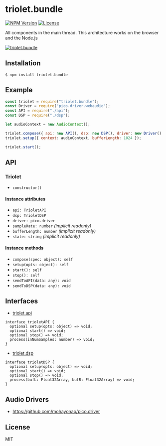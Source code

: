 # triolet.bundle
[![NPM Version](http://img.shields.io/npm/v/triolet.bundle.svg?style=flat-square)](https://www.npmjs.org/package/triolet.bundle)
[![License](http://img.shields.io/badge/license-MIT-brightgreen.svg?style=flat-square)](http://mohayonao.mit-license.org/)

All components in the main thread. This architecture works on the browser and the Node.js

[![triolet.bundle](https://raw.githubusercontent.com/wiki/mohayonao/triolet/images/triolet.bundle.png)](https://github.com/mohayonao/triolet/tree/master/triolet.bundle)

## Installation

```
$ npm install triolet.bundle
```

## Example

```js
const triolet = require("triolet.bundle");
const Driver = require("pico.driver.webaudio");
const API = require("./api");
const DSP = require("./dsp");

let audioContext = new AudioContext();

triolet.compose({ api: new API(), dsp: new DSP(), driver: new Driver() });
triolet.setup({ context: audioContext, bufferLength: 1024 });

triolet.start();
```

## API
### Triolet
- `constructor()`

#### Instance attributes
- `api: TrioletAPI`
- `dsp: TrioletDSP`
- `driver: pico.driver`
- `sampleRate: number` _(implicit readonly)_
- `bufferLength: number` _(implicit readonly)_
- `state: string` _(implicit readonly)_

#### Instance methods
- `compose(spec: object): self`
- `setup(opts: object): self`
- `start(): self`
- `stop(): self`
- `sendToAPI(data: any): void`
- `sendToDSP(data: any): void`

## Interfaces

- [triolet.api](https://github.com/mohayonao/triolet/tree/master/triolet.api)

```
interface trioletAPI {
  optional setup(opts: object) => void;
  optional start() => void;
  optional stop() => void;
  process(inNumSamples: number) => void;
}
```

- [triolet.dsp](https://github.com/mohayonao/triolet/tree/master/triolet.dsp)

```
interface trioletDSP {
  optional setup(opts: object) => void;
  optional start() => void;
  optional stop() => void;
  process(bufL: Float32Array, bufR: Float32Array) => void;
}
```

## Audio Drivers

- https://github.com/mohayonao/pico.driver

## License

MIT

